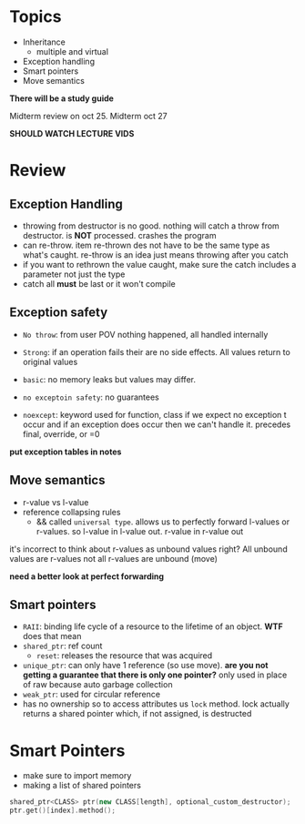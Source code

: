 # Topics
- Inheritance
  - multiple and virtual
- Exception handling
- Smart pointers
- Move semantics
  
**There will be a study guide**

Midterm  review on oct 25. Midterm oct 27

**SHOULD WATCH LECTURE VIDS**

# Review
## Exception Handling
- throwing from destructor is no good. nothing will catch a throw from destructor. is **NOT** processed. crashes the program
- can re-throw. item re-thrown des not have to be the same type as what's caught. re-throw is an idea just means throwing after you catch
- if you want to rethrown the value caught, make sure the catch includes a parameter not just the type
- catch all **must** be last or it won't compile

## Exception safety
- `No throw`: from user POV nothing happened, all handled internally
- `Strong`: if an operation fails their are no side effects. All values return to original values
- `basic`: no memory leaks but values may differ.
- `no exceptoin safety`: no guarantees

- `noexcept`: keyword used for function, class if we expect no exception t occur and if an exception does occur then we can't handle it. precedes final, override, or =0


**put exception tables in notes**

## Move semantics
- r-value vs l-value
- reference collapsing rules
  - && called `universal type`. allows us to perfectly forward l-values or r-values. so l-value in l-value out. r-value in r-value out

it's incorrect to think about r-values as unbound values right? All unbound values are r-values not all r-values are unbound (move)

**need a better look at perfect forwarding**

## Smart pointers
- `RAII`: binding life cycle of a resource to the lifetime of an object. **WTF** does that mean
- `shared_ptr`: ref count
  - `reset`: releases the resource that was acquired
- `unique_ptr`: can only have 1 reference (so use move). **are you not getting a guarantee that there is only one pointer?** only used in place of raw because auto garbage collection
- `weak_ptr`: used for circular reference
- has no ownership so to access attributes us `lock` method. lock actually returns a shared pointer which, if not assigned, is destructed

# Smart Pointers
- make sure to import memory
- making a list of shared pointers
```cpp
shared_ptr<CLASS> ptr(new CLASS[length], optional_custom_destructor);
ptr.get()[index].method();
```